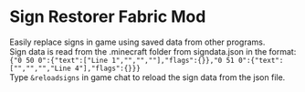 # Sign Restorer Fabric Mod
Easily replace signs in game using saved data from other programs.  
Sign data is read from the .minecraft folder from signdata.json in the format:  
`{"0 50 0":{"text":["Line 1","","",""],"flags":{}},"0 51 0":{"text":["","","","Line 4"],"flags":{}}}`  
Type `&reloadsigns` in game chat to reload the sign data from the json file.  

